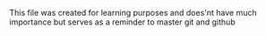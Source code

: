 This file was created for learning purposes and does'nt have much importance but serves as a reminder to master git and github
